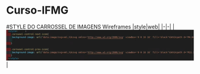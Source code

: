 # Curso-IFMG
#STYLE DO CARROSSEL DE IMAGENS
Wireframes
|style|web|
|-|-|
|![Tela 01](./stylecarrossel.png)|

